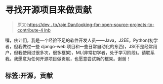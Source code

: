 # 寻找开源项目来做贡献

> 原文:[https://dev . to/raje Dan/looking-for-open-source-projects-to-contribute-4 lnb](https://dev.to/rajedan/looking-for-open-source-projects-to-contribute-4lnb)

嘿，伙计们，我是一个经验不足的软件开发人员——Java，J2EE，Python(初学者，但我做过一些 django-web 项目和一些日常自动化的东西)，JS(不是经常用户，但我使用过很多次，很多框架)，ML(非常初学者，处于学习阶段)。请联系我。我愿意为任何开源项目做贡献，也愿意尝试新的框架。谢谢！

## [](#tags-opensourcecontribution)标签:开源，贡献